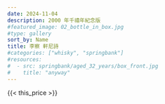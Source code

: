 ```yaml
---
date: 2024-11-04
description: 2000 年千禧年紀念版
#featured_image: 02_bottle_in_box.jpg
#type: gallery
sort_by: Name
title: 李察 軒尼詩
#categories: ["whisky", "springbank"]
#resources:
#  - src: springbank/aged_32_years/box_front.jpg
#    title: "anyway"
---
```

{{< this_price >}}
